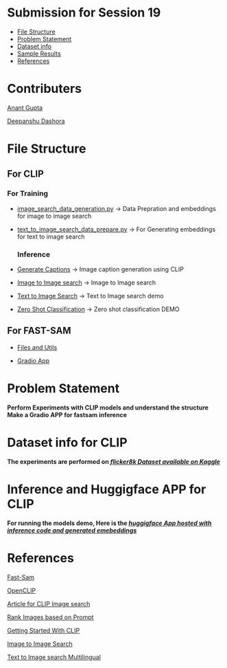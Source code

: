# Submission for Session 19

- [File Structure](#File-Structure)
- [Problem Statement](#Problem-Statement)
- [Dataset info](#Dataset-info)
- [Sample Results](#sample-Results)
- [References](References)

# Contributers

[Anant Gupta](https://github.com/anantgupta129)

[Deepanshu Dashora](https://github.com/deepanshudashora/)

# File Structure

## For CLIP

  ### For Training

* [image_search_data_generation.py](https://github.com/deepanshudashora/ERAV1/blob/master/session19/CLIP/image_search_data_generation.py) -> Data Prepration and embeddings for image to image search 
* [text_to_image_search_data_prepare.py](https://github.com/deepanshudashora/ERAV1/blob/master/session19/CLIP/text_to_image_search_data_prepare.py) -> For Generating embeddings for text to image search 

  ### Inference
  
* [Generate Captions](https://huggingface.co/spaces/wgetdd/CLIP_Playground/tree/main/generate_caption) -> Image caption generation using CLIP
* [Image to Image search](https://huggingface.co/spaces/wgetdd/CLIP_Playground/tree/main/image_to_image_search) -> Image to Image search
* [Text to Image Search](https://huggingface.co/spaces/wgetdd/CLIP_Playground/tree/main/text_to_image_search) -> Text to Image search demo
* [Zero Shot Classification](https://huggingface.co/spaces/wgetdd/CLIP_Playground/tree/main/zero_shot_classification) -> Zero shot classification DEMO

## For FAST-SAM

  * [Files and Utils](https://github.com/deepanshudashora/ERAV1/tree/master/session19/fastsam/fastsam)

  * [Gradio App](https://github.com/deepanshudashora/ERAV1/blob/master/session19/fastsam/app.py)

# Problem Statement

**Perform Experiments with CLIP models and understand the structure**
**Make a Gradio APP for fastsam inference**

# Dataset info for CLIP

**The experiments are performed on ***[flicker8k Dataset available on Kaggle](https://www.kaggle.com/datasets/adityajn105/flickr8k)*****

# Inference and Huggigface APP for CLIP

**For running the models demo, Here is the ***[huggigface App hosted with inference code and generated emebeddings](https://huggingface.co/spaces/wgetdd/CLIP_Playground)***** 



# References

[Fast-Sam](https://github.com/CASIA-IVA-Lab/FastSAM/tree/main)

[OpenCLIP](https://github.com/mlfoundations/open_clip)

[Article for CLIP Image search](https://www.pinecone.io/learn/clip-image-search/)

[Rank Images based on Prompt](https://github.com/mehdidc/clip_rerank)

[Getting Started With CLIP](https://github.com/andreRibeiro1989/medium/blob/ed800bad2c636049ea789dfd77598a8b72e3e42f/clip_getting_started.ipynb?source=post_page-----abb4bdf5dbd2--------------------------------)

[Image to Image Search](https://github.com/akgeni/applied_clip/blob/main/scalable_reverse_image_search/scalable_reverse_image_search_clip.ipynb)

[Text to Image search Multilingual](https://github.com/akgeni/applied_clip/blob/main/image_search/Image_Search_multilingual.ipynb?source=post_page-----452bd214e226--------------------------------)
